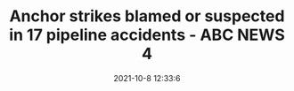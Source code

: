 ---
"title": "Anchor strikes blamed or suspected in 17 pipeline accidents - ABC NEWS 4"
"date": "2021-10-8 12:33:6"
"feed_name": "GOOGLENEWSDRILLING"
"feed_website": "https://news.google.com/search?q=drilling%2Bincident&hl=en-US&gl=US&ceid=US:en"
"feed_rss": "https://news.google.com/rss/search?q=drilling%2Bincident&hl=en-US&gl=US&ceid=US:en"
"link": "https://abcnews4.com/news/nation-world/mystery-lingers-around-cause-of-california-oil-pipeline-leak"
"source": "{'href': 'https://abcnews4.com', 'title': 'ABC NEWS 4'}"
"file": "_posts/2021-1-1-4a03d176992809533a4b4dcca5df7311f682e54a.md"
"accident": "1"
"drilling": "0"
"dead": "0"
"injured": "0"
"arrested": "0"
"place": "unknown place"
"where": "unknown site"
"causes": "unknown"
"place_uri": "unknown place"
---